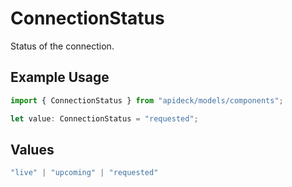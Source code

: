 # ConnectionStatus

Status of the connection.

## Example Usage

```typescript
import { ConnectionStatus } from "apideck/models/components";

let value: ConnectionStatus = "requested";
```

## Values

```typescript
"live" | "upcoming" | "requested"
```